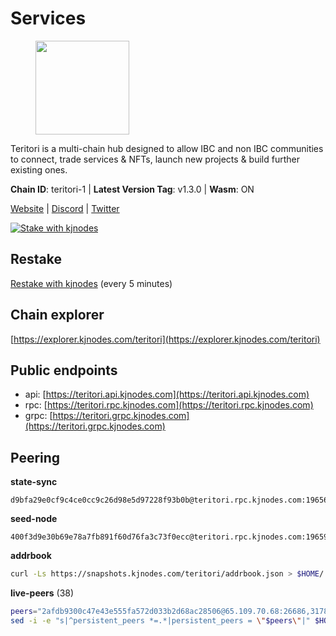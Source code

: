 # Services

<figure><img src="https://raw.githubusercontent.com/kj89/testnet_manuals/main/pingpub/logos/teritori.png" width="150" alt=""><figcaption></figcaption></figure>

Teritori is a multi-chain hub designed to allow IBC and non IBC communities  to connect, trade services & NFTs, launch new projects & build further existing ones.

**Chain ID**: teritori-1 | **Latest Version Tag**: v1.3.0 | **Wasm**: ON

[Website](https://teritori.com) | [Discord](https://discord.gg/teritori) | [Twitter](https://twitter.com/TeritoriNetwork)

[![Stake with kjnodes](https://i.ibb.co/cr44Q8j/button-stake-with-kjnodes.png)](https://restake.app/teritori/torivaloper184ln03hkpt75uhrrr26f66kvcqvf4yn4nc2xjm)

## Restake

[Restake with kjnodes](https://restake.app/teritori/torivaloper184ln03hkpt75uhrrr26f66kvcqvf4yn4nc2xjm) (every 5 minutes)
## Chain explorer
[https://explorer.kjnodes.com/teritori](https://explorer.kjnodes.com/teritori)

## Public endpoints

* api: [https://teritori.api.kjnodes.com](https://teritori.api.kjnodes.com)
* rpc: [https://teritori.rpc.kjnodes.com](https://teritori.rpc.kjnodes.com)
* grpc: [https://teritori.grpc.kjnodes.com](https://teritori.grpc.kjnodes.com)

## Peering

**state-sync**

```text
d9bfa29e0cf9c4ce0cc9c26d98e5d97228f93b0b@teritori.rpc.kjnodes.com:19656
```

**seed-node**

```text
400f3d9e30b69e78a7fb891f60d76fa3c73f0ecc@teritori.rpc.kjnodes.com:19659
```

**addrbook**
```bash
curl -Ls https://snapshots.kjnodes.com/teritori/addrbook.json > $HOME/.teritorid/config/addrbook.json
```

**live-peers** (38)
```bash
peers="2afdb9300c47e43e555fa572d033b2d68ac28506@65.109.70.68:26686,3178ac8fffd269325500c95679d58d5e8ec61746@198.244.213.94:22956,d9bfa29e0cf9c4ce0cc9c26d98e5d97228f93b0b@65.109.88.38:19656,920f32f409bbb18b641cdc9513545e2e016c2c62@142.132.203.60:26656,e1b058e5cfa2b836ddaa496b10911da62dcf182e@138.201.8.248:26656,78815c81331c114cd508dae3a012f0d3e5e2b966@185.119.118.117:3000,6ef7a8bc7a3cc0856594f12570e8f2282a099dcf@65.109.93.152:26796,a25a3a218a699e71e2a64edaa45f457dfd8507ba@65.21.148.206:26656,ce3baba928ae06cd3ff0af20aec888a82ddffef7@54.37.129.171:26656,ec4126b26336cd61b335345df4ff2a3fbb79338a@65.109.92.240:20026,0e189bbc6db606a14950a0e59641b798a255c3c8@65.109.37.154:3000,a7d96dc929824613315dcc1c90fee119f28cc51f@164.152.161.254:26656,26d6ee4138c7533c5541722c6e1ecc6d60d47a86@104.193.254.42:26656,8ac41af54dfd91c41de71cde222a55670f2f405d@141.95.65.73:15956,12101148702a99298a971b310286e64bc7bb6135@65.109.23.182:38026,4cef2b81f82420434c6ce0dc43ca04ad18ef773f@65.108.75.107:15656,856c165de82fbd0489df9ec6ffaa0958c620e073@198.244.179.127:26656,48980875839186e08e12ebf0d9a2803b45206833@65.109.92.241:38026,5a98d637a16b16bf425a4a785c9d11a7d1e5b8a0@65.21.131.215:26736,e726816f42831689eab9378d5d577f1d06d25716@176.9.188.21:26656,46b7ae20e3cc4264076a91c3601f3894a021a80d@65.108.6.45:36656,2f93424bd346b857bd5164eaac0b2bfd5fd644c0@144.91.127.252:26656,0b27217386756577e1eadf00c4169dc8f041e522@51.210.7.219:26656,d856120f262134ebf13e1d2632d778b69e704208@65.108.4.188:15956,2b4f46e601fb4ede2a0c98976337e3afdaa50dac@65.108.238.102:15956,526d8c7c44f59be9a39d7463c576b68c0db23174@65.108.234.23:15956,82ebb17ddac20928fb8107201dad9f5aea7f9132@198.244.200.3:26656,47a2d6c1c16f68b1c78bb9d11ef265fc961ebe00@65.108.106.172:27656,a043a97266360ff45781a9fc9392aedc16494c59@65.108.97.58:19656,634a29ae2bd7ad8165d6ef66a6dea02d04c9bbed@65.108.77.250:26641,c124ce0b508e8b9ed1c5b6957f362225659b5343@169.155.168.57:26656,24b28cf013e6d7b5b88b6dba2701c5ddd2dd5ee1@65.109.58.225:28656,3594b73f909a9c4b87cfe6a361ef8b2b51124dd5@65.109.69.59:15956,14e492161cc595b9da7823c27d9e5862f9e2d2c1@173.215.85.171:20030,51eaf493facf36754411baa4f7b89355bd9cb3e7@195.201.63.87:42666,d701007d71d071234e0375fd859a1127300a1835@107.155.109.202:26656,d956d6180e96c62315a777b1a3ed8f1ebf873e80@38.242.232.202:29656,ad347ea1ec920d12ccda2341348bcc89687739ef@88.99.164.158:38026"
sed -i -e "s|^persistent_peers *=.*|persistent_peers = \"$peers\"|" $HOME/.teritorid/config/config.toml
```
